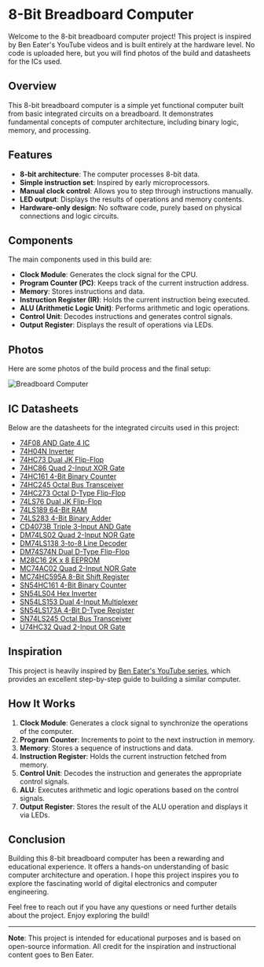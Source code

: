 # 8-Bit Breadboard Computer

Welcome to the 8-bit breadboard computer project! This project is inspired by Ben Eater's YouTube videos and is built entirely at the hardware level. No code is uploaded here, but you will find photos of the build and datasheets for the ICs used.

## Overview

This 8-bit breadboard computer is a simple yet functional computer built from basic integrated circuits on a breadboard. It demonstrates fundamental concepts of computer architecture, including binary logic, memory, and processing.

## Features

- **8-bit architecture**: The computer processes 8-bit data.
- **Simple instruction set**: Inspired by early microprocessors.
- **Manual clock control**: Allows you to step through instructions manually.
- **LED output**: Displays the results of operations and memory contents.
- **Hardware-only design**: No software code, purely based on physical connections and logic circuits.

## Components

The main components used in this build are:

- **Clock Module**: Generates the clock signal for the CPU.
- **Program Counter (PC)**: Keeps track of the current instruction address.
- **Memory**: Stores instructions and data.
- **Instruction Register (IR)**: Holds the current instruction being executed.
- **ALU (Arithmetic Logic Unit)**: Performs arithmetic and logic operations.
- **Control Unit**: Decodes instructions and generates control signals.
- **Output Register**: Displays the result of operations via LEDs.

## Photos

Here are some photos of the build process and the final setup:

![Breadboard Computer](Photos_and_Videos/IMG_20240818_180145.jpg)

## IC Datasheets

Below are the datasheets for the integrated circuits used in this project:

- [74F08 AND Gate 4 IC](IC_Datasheets/74F08_AND_GATE_4_IC.PDF)
- [74H04N Inverter](IC_Datasheets/74H04N_INVERTER.PDF)
- [74HC73 Dual JK Flip-Flop](IC_Datasheets/74HC73.PDF)
- [74HC86 Quad 2-Input XOR Gate](IC_Datasheets/74HC86_XOR_GATE_4_IC.PDF)
- [74HC161 4-Bit Binary Counter](IC_Datasheets/74HC161.PDF)
- [74HC245 Octal Bus Transceiver](IC_Datasheets/74HC245.PDF)
- [74HC273 Octal D-Type Flip-Flop](IC_Datasheets/74HC273.PDF)
- [74LS76 Dual JK Flip-Flop](IC_Datasheets/74LS76.PDF)
- [74LS189 64-Bit RAM](IC_Datasheets/74LS189.PDF)
- [74LS283 4-Bit Binary Adder](IC_Datasheets/74LS283.PDF)
- [CD4073B Triple 3-Input AND Gate](IC_Datasheets/CD4073B.PDF)
- [DM74LS02 Quad 2-Input NOR Gate](IC_Datasheets/DM74LS02.PDF)
- [DM74LS138 3-to-8 Line Decoder](IC_Datasheets/DM74LS138.PDF)
- [DM74S74N Dual D-Type Flip-Flop](IC_Datasheets/DM74S74N.PDF)
- [M28C16 2K x 8 EEPROM](IC_Datasheets/M28C16.PDF)
- [MC74AC02 Quad 2-Input NOR Gate](IC_Datasheets/MC74AC02_NOR_GATE_4_IC.PDF)
- [MC74HC595A 8-Bit Shift Register](IC_Datasheets/MC74HC595A.PDF)
- [SN54HC161 4-Bit Binary Counter](IC_Datasheets/SN54HC161.PDF)
- [SN54LS04 Hex Inverter](IC_Datasheets/SN54LS04.PDF)
- [SN54LS153 Dual 4-Input Multiplexer](IC_Datasheets/SN54LS153.PDF)
- [SN54LS173A 4-Bit D-Type Register](IC_Datasheets/SN54LS173A.PDF)
- [SN74LS245 Octal Bus Transceiver](IC_Datasheets/SN74LS245.PDF)
- [U74HC32 Quad 2-Input OR Gate](IC_Datasheets/U74HC32_OR_GATE_4_IC.PDF)
## Inspiration

This project is heavily inspired by [Ben Eater's YouTube series](https://www.youtube.com/playlist?list=PLowKtXNTBypGqImE405J2565dvjafglHU), which provides an excellent step-by-step guide to building a similar computer.

## How It Works

1. **Clock Module**: Generates a clock signal to synchronize the operations of the computer.
2. **Program Counter**: Increments to point to the next instruction in memory.
3. **Memory**: Stores a sequence of instructions and data.
4. **Instruction Register**: Holds the current instruction fetched from memory.
5. **Control Unit**: Decodes the instruction and generates the appropriate control signals.
6. **ALU**: Executes arithmetic and logic operations based on the control signals.
7. **Output Register**: Stores the result of the ALU operation and displays it via LEDs.

## Conclusion

Building this 8-bit breadboard computer has been a rewarding and educational experience. It offers a hands-on understanding of basic computer architecture and operation. I hope this project inspires you to explore the fascinating world of digital electronics and computer engineering.

Feel free to reach out if you have any questions or need further details about the project. Enjoy exploring the build!

---

**Note**: This project is intended for educational purposes and is based on open-source information. All credit for the inspiration and instructional content goes to Ben Eater.
